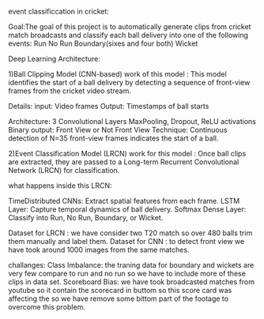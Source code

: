 event classificcation in cricket:

Goal:The goal of this project is to automatically generate clips from cricket match broadcasts and classify each ball delivery into one of the following events:
Run
No Run
Boundary(sixes and four both)
Wicket

Deep Learning Architecture:

1)Ball Clipping Model (CNN-based)
work of this model : This model identifies the start of a ball delivery by detecting a sequence of front-view frames from the cricket video stream.

Details:
input: Video frames
Output: Timestamps of ball starts

Architecture:
3 Convolutional Layers
MaxPooling, Dropout, ReLU activations
Binary output: Front View or Not Front View
Technique: Continuous detection of N=35 front-view frames indicates the start of a ball.

2)Event Classification Model (LRCN)
work for this model : Once ball clips are extracted, they are passed to a Long-term Recurrent Convolutional Network (LRCN) for classification.

what happens inside this LRCN:

TimeDistributed CNNs: Extract spatial features from each frame.
LSTM Layer: Capture temporal dynamics of ball delivery.
Softmax Dense Layer: Classify into Run, No Run, Boundary, or Wicket.

Dataset for LRCN : we have consider two T20 match so over 480 balls trim them manually and label them.
Dataset for CNN : to detect front view we have took around 1000 images from the same matches.


challanges:
Class Imbalance: the traning data for boundary and wickets are very few compare to run and no run so we have to include more of these clips in data set.
Scoreboard Bias: we have took broadcasted matches from youtube so it contain the scorecard in buttom so this score card was affecting the so we have remove some bittom part of the footage to overcome this problem.  

